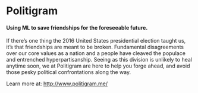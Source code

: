 # Politigram
#### Using ML to save friendships for the foreseeable future.

If there’s one thing the 2016 United States presidential election taught us, it’s that friendships are meant to be broken. Fundamental disagreements over our core values as a nation and a people have cleaved the populace and entrenched hyperpartisanship. Seeing as this division is unlikely to heal anytime soon, we at Politigram are here to help you forge ahead, and avoid those pesky political confrontations along the way.

Learn more at: http://www.politigram.me/
